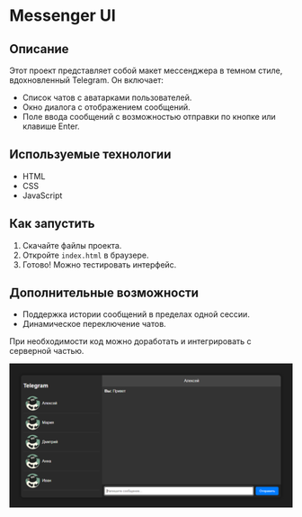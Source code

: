 # Messenger UI

<h2>Описание</h2>
<p>Этот проект представляет собой макет мессенджера в темном стиле, вдохновленный Telegram. Он включает:</p>
<ul>
    <li>Список чатов с аватарками пользователей.</li>
    <li>Окно диалога с отображением сообщений.</li>
    <li>Поле ввода сообщений с возможностью отправки по кнопке или клавише Enter.</li>
</ul>

<h2>Используемые технологии</h2>
<ul>
    <li>HTML</li>
    <li>CSS</li>
    <li>JavaScript</li>
</ul>

<h2>Как запустить</h2>
<ol>
    <li>Скачайте файлы проекта.</li>
    <li>Откройте <code>index.html</code> в браузере.</li>
    <li>Готово! Можно тестировать интерфейс.</li>
</ol>

<h2>Дополнительные возможности</h2>
<ul>
    <li>Поддержка истории сообщений в пределах одной сессии.</li>
    <li>Динамическое переключение чатов.</li>
</ul>

<p>При необходимости код можно доработать и интегрировать с серверной частью.</p>

<p>
  <img src="src/chat.PNG">
</p>
